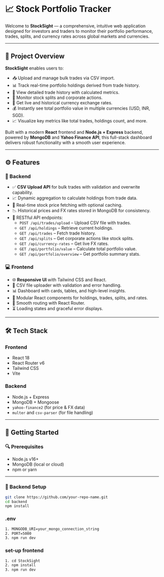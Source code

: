 # 📈 Stock Portfolio Tracker

Welcome to **StockSight** — a comprehensive, intuitive web application designed for investors and traders to monitor their portfolio performance, trades, splits, and currency rates across global markets and currencies.

---

## 🚀 Project Overview

**StockSight** enables users to:

- 📥 Upload and manage bulk trades via CSV import.
- 📊 Track real-time portfolio holdings derived from trade history.
- 📄 View detailed trade history with calculated metrics.
- 🔁 Monitor stock splits and corporate actions.
- 💱 Get live and historical currency exchange rates.
- 💰 Instantly see total portfolio value in multiple currencies (USD, INR, SGD).
- 📈 Visualize key metrics like total trades, holdings count, and more.

Built with a modern **React** frontend and **Node.js + Express** backend, powered by **MongoDB** and **Yahoo Finance API**, this full-stack dashboard delivers robust functionality with a smooth user experience.

---

## ⚙️ Features

### 🔧 Backend

- ✅ **CSV Upload API** for bulk trades with validation and overwrite capability.
- 📈 Dynamic aggregation to calculate holdings from trade data.
- 🔄 Real-time stock price fetching with optional caching.
- 📉 Historical prices and FX rates stored in MongoDB for consistency.
- 🔗 RESTful API endpoints:
  - `POST /api/trades/upload` – Upload CSV file with trades.
  - `GET /api/holdings` – Retrieve current holdings.
  - `GET /api/trades` – Fetch trade history.
  - `GET /api/splits` – Get corporate actions like stock splits.
  - `GET /api/currency-rates` – Get live FX rates.
  - `GET /api/portfolio/value` – Calculate total portfolio value.
  - `GET /api/portfolio/overview` – Get portfolio summary stats.

### 💻 Frontend

- 🌐 **Responsive UI** with Tailwind CSS and React.
- 📂 CSV file uploader with validation and error handling.
- 📊 Dashboard with cards, tables, and high-level insights.
- 🔁 Modular React components for holdings, trades, splits, and rates.
- 🔀 Smooth routing with React Router.
- ⏳ Loading states and graceful error displays.

---

## 🛠️ Tech Stack

### Frontend
- React 18
- React Router v6
- Tailwind CSS
- Vite

### Backend
- Node.js + Express
- MongoDB + Mongoose
- `yahoo-finance2` (for price & FX data)
- `multer` and `csv-parser` (for file handling)

---

## 🚀 Getting Started

### 🔍 Prerequisites

- Node.js v16+
- MongoDB (local or cloud)
- npm or yarn

---

### 🧪 Backend Setup

```bash
git clone https://github.com/your-repo-name.git
cd backend
npm install
```
### .env
```bash
1. MONGODB_URI=your_mongo_connection_string
2. PORT=5000
3. npm run dev
```
### set-up frontend
```bash
1. cd StockSight
2. npm install
3. npm run dev

```
